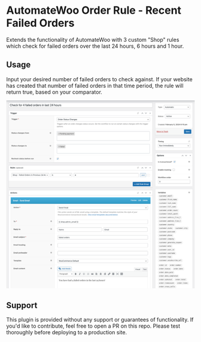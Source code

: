 # AutomateWoo Order Rule - Recent Failed Orders

Extends the functionality of AutomateWoo with 3 custom "Shop" rules which check for failed orders over the last 24 hours, 6 hours and 1 hour.

## Usage

Input your desired number of failed orders to check against. If your website has created that number of failed orders in that time period, the rule will return true, based on your comparator.

![Example usage](screenshot.png)

## Support

This plugin is provided without any support or guarantees of functionality. If you'd like to contribute, feel free to open a PR on this repo. Please test thoroughly before deploying to a production site.
